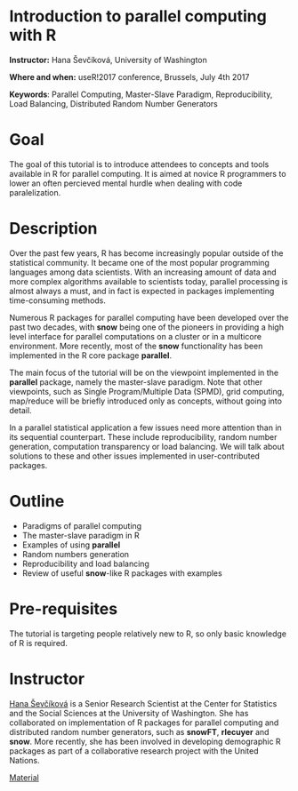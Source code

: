 # Introduction to parallel computing with R
**Instructor:** Hana &#352;ev&#269;&#237;kov&#225;,
University of Washington

**Where and when:** useR!2017 conference, Brussels, July 4th 2017 

**Keywords**: Parallel Computing, Master-Slave Paradigm, Reproducibility, Load Balancing, Distributed Random Number Generators

# Goal

The goal of this tutorial is to introduce attendees to concepts and tools available in R for parallel computing. It is aimed at novice R programmers to lower an often percieved mental hurdle when dealing with code paralelization. 


# Description

Over the past few years, R has become increasingly popular outside of the statistical community. It became one of the most popular programming languages among data scientists. With an increasing amount of data and more complex algorithms available to scientists today, parallel processing is almost always a must, and in fact is expected in packages implementing time-consuming methods. 

Numerous R packages for parallel computing have been developed over the past two decades, with **snow** being one of the pioneers in providing a high level interface for parallel computations on a cluster or in a multicore environment. More recently, most of the **snow** functionality has been implemented in the R core package **parallel**. 

The main focus of the tutorial will be on the viewpoint implemented in the **parallel** package, namely the master-slave paradigm. Note that other viewpoints, such as Single Program/Multiple Data (SPMD), grid computing, map/reduce will be briefly introduced only as concepts, without going into detail.

In a parallel statistical application a few issues need more attention than in its sequential counterpart. These include reproducibility, random number generation, computation transparency or load balancing. We will talk about solutions to these and other issues implemented in  user-contributed packages.

# Outline

* Paradigms of parallel computing
* The master-slave paradigm in R
* Examples of using **parallel**
* Random numbers generation
* Reproducibility and load balancing
* Review of useful **snow**-like R packages with examples

# Pre-requisites

The tutorial is targeting people relatively new to R, so only basic knowledge of R is required.

# Instructor

[Hana &#352;ev&#269;&#237;kov&#225;](http://www.stat.washington.edu/hana) is a Senior Research Scientist at the Center for Statistics and the Social Sciences at the University of Washington. She has collaborated on implementation of R packages for parallel computing and distributed random number generators, such as **snowFT**, **rlecuyer** and **snow**. More recently, she has been involved in developing demographic R packages as part of a collaborative research project with the United Nations.


[Material](https://rawgit.com/PPgp/useR2017public/master/tutorial.html)
